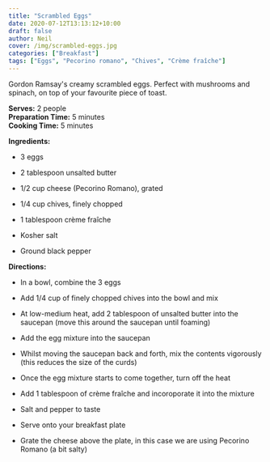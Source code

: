 ```yaml
---
title: "Scrambled Eggs"
date: 2020-07-12T13:13:12+10:00
draft: false
author: Neil
cover: /img/scrambled-eggs.jpg
categories: ["Breakfast"]
tags: ["Eggs", "Pecorino romano", "Chives", "Crème fraîche"]
---
```


Gordon Ramsay's creamy scrambled eggs. Perfect with mushrooms and spinach, on top of your favourite piece of toast.

<!--more-->

**Serves:** 2 people  
**Preparation Time:** 5 minutes  
**Cooking Time:** 5 minutes  

**Ingredients:**
- 3 eggs

- 2 tablespoon unsalted butter

- 1/2 cup cheese (Pecorino Romano), grated

- 1/4 cup chives, finely chopped

- 1 tablespoon crème fraîche

- Kosher salt

- Ground black pepper


**Directions:**
- In a bowl, combine the 3 eggs

- Add 1/4 cup of finely chopped chives into the bowl and mix

- At low-medium heat, add 2 tablespoon of unsalted butter into the saucepan (move this around the saucepan until foaming)

- Add the egg mixture into the saucepan

- Whilst moving the saucepan back and forth, mix the contents vigorously (this reduces the size of the curds)

- Once the egg mixture starts to come together, turn off the heat

- Add 1 tablespoon of crème fraîche and incoroporate it into the mixture

- Salt and pepper to taste

- Serve onto your breakfast plate

- Grate the cheese above the plate, in this case we are using Pecorino Romano (a bit salty)
